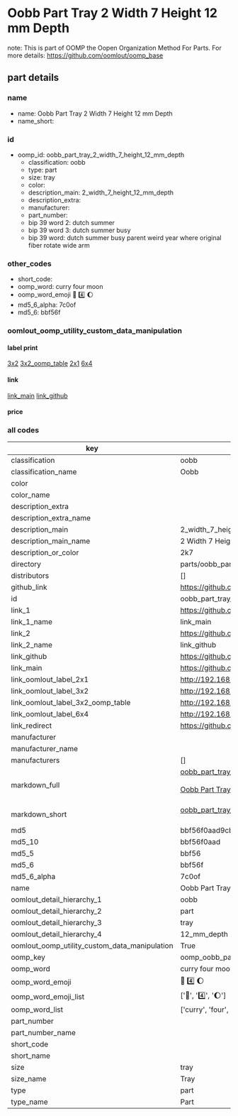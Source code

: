 # Oobb Part Tray 2 Width 7 Height 12 mm Depth  

note: This is part of OOMP the Oopen Organization Method For Parts. For more details: https://github.com/oomlout/oomp_base

##  part details
  







### name
* name: Oobb Part Tray 2 Width 7 Height 12 mm Depth
* name_short: 
### id
* oomp_id: oobb_part_tray_2_width_7_height_12_mm_depth
  * classification: oobb
  * type: part
  * size: tray
  * color: 
  * description_main: 2_width_7_height_12_mm_depth
  * description_extra: 
  * manufacturer: 
  * part_number: 
  * bip 39 word 2: dutch summer
  * bip 39 word 3: dutch summer busy
  * bip 39 word: dutch summer busy parent weird year where original fiber rotate wide arm

### other_codes
* short_code: 
* oomp_word: curry four moon
* oomp_word_emoji :curry: :four: :moon:
* md5_6_alpha: 7c0of
* md5_6: bbf56f






### oomlout_oomp_utility_custom_data_manipulation
#### label print
[3x2](http://192.168.1.245:1112/?label=oomp%207c0of)
[3x2_oomp_table](http://192.168.1.108:1112/?label=oomp%207c0of)
[2x1](http://192.168.1.242:1112/?label=oomp%207c0of)
[6x4](http://192.168.1.55:1112/?label=oomp%207c0of)    

#### link

[link_main](https://github.com/oomlout/oomlout_oomp_version_1_messy/tree/main/parts/oobb_part_tray_2_width_7_height_12_mm_depth) [link_github](https://github.com/oomlout/oomlout_oomp_version_1_messy/tree/main/parts/oobb_part_tray_2_width_7_height_12_mm_depth)                             

#### price







### all codes 
| key | value |  
| --- | --- |  
| classification | oobb |  
| classification_name | Oobb |  
| color |  |  
| color_name |  |  
| description_extra |  |  
| description_extra_name |  |  
| description_main | 2_width_7_height_12_mm_depth |  
| description_main_name | 2 Width 7 Height 12 mm Depth |  
| description_or_color | 2k7 |  
| directory | parts/oobb_part_tray_2_width_7_height_12_mm_depth |  
| distributors | [] |  
| github_link | https://github.com/oomlout/oomlout_oomp_part_src/tree/main/parts/oobb_part_tray_2_width_7_height_12_mm_depth |  
| id | oobb_part_tray_2_width_7_height_12_mm_depth |  
| link_1 | https://github.com/oomlout/oomlout_oomp_version_1_messy/tree/main/parts/oobb_part_tray_2_width_7_height_12_mm_depth |  
| link_1_name | link_main |  
| link_2 | https://github.com/oomlout/oomlout_oomp_version_1_messy/tree/main/parts/oobb_part_tray_2_width_7_height_12_mm_depth |  
| link_2_name | link_github |  
| link_github | https://github.com/oomlout/oomlout_oomp_version_1_messy/tree/main/parts/oobb_part_tray_2_width_7_height_12_mm_depth |  
| link_main | https://github.com/oomlout/oomlout_oomp_version_1_messy/tree/main/parts/oobb_part_tray_2_width_7_height_12_mm_depth |  
| link_oomlout_label_2x1 | http://192.168.1.242:1112/?label=oomp%207c0of |  
| link_oomlout_label_3x2 | http://192.168.1.245:1112/?label=oomp%207c0of |  
| link_oomlout_label_3x2_oomp_table | http://192.168.1.108:1112/?label=oomp%207c0of |  
| link_oomlout_label_6x4 | http://192.168.1.55:1112/?label=oomp%207c0of |  
| link_redirect | https://github.com/oomlout/oomlout_oomp_version_1_messy/tree/main/parts/oobb_part_tray_2_width_7_height_12_mm_depth |  
| manufacturer |  |  
| manufacturer_name |  |  
| manufacturers | [] |  
| markdown_full | [oobb_part_tray_2_width_7_height_12_mm_depth](none)<br>[](none)<br>[Oobb Part Tray 2 Width 7 Height 12 Mm Depth](none)<br><br> |  
| markdown_short | [oobb_part_tray_2_width_7_height_12_mm_depth](none)<br><br> |  
| md5 | bbf56f0aad9cbf4bfbfc9a023e764a23 |  
| md5_10 | bbf56f0aad |  
| md5_5 | bbf56 |  
| md5_6 | bbf56f |  
| md5_6_alpha | 7c0of |  
| name | Oobb Part Tray 2 Width 7 Height 12 mm Depth |  
| oomlout_detail_hierarchy_1 | oobb |  
| oomlout_detail_hierarchy_2 | part |  
| oomlout_detail_hierarchy_3 | tray |  
| oomlout_detail_hierarchy_4 | 12_mm_depth |  
| oomlout_oomp_utility_custom_data_manipulation | True |  
| oomp_key | oomp_oobb_part_tray_2_width_7_height_12_mm_depth |  
| oomp_word | curry four moon |  
| oomp_word_emoji | :curry: :four: :moon: |  
| oomp_word_emoji_list | [':curry:', ':four:', ':moon:'] |  
| oomp_word_list | ['curry', 'four', 'moon'] |  
| part_number |  |  
| part_number_name |  |  
| short_code |  |  
| short_name |  |  
| size | tray |  
| size_name | Tray |  
| type | part |  
| type_name | Part |  
